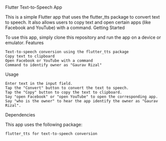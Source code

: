 Flutter Text-to-Speech App

This is a simple Flutter app that uses the flutter_tts package to convert text to speech. It also allows users to copy text and open certain apps (like Facebook and YouTube) with a command.
Getting Started

To use this app, simply clone this repository and run the app on a device or emulator.
Features

    Text-to-speech conversion using the flutter_tts package
    Copy text to clipboard
    Open Facebook or YouTube with a command
    Command to identify owner as "Gaurav Rizal"

Usage

    Enter text in the input field.
    Tap the "Convert" button to convert the text to speech.
    Tap the "Copy" button to copy the text to clipboard.
    Say "open Facebook" or "open YouTube" to open the corresponding app.
    Say "who is the owner" to hear the app identify the owner as "Gaurav Rizal".

Dependencies

This app uses the following package:

    flutter_tts for text-to-speech conversion
